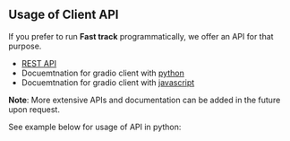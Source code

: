 ## Usage of Client API

If you prefer to run **Fast track** programmatically, we offer an API for that purpose.

- [REST API](https://riksarkivet-htr-demo.hf.space/?view=api)
- Docuemtnation for gradio client with [python](https://www.gradio.app/guides/getting-started-with-the-python-client)
- Docuemtnation for gradio client with [javascript](https://www.gradio.app/guides/getting-started-with-the-js-client)

**Note**: More extensive APIs and documentation can be added in the future upon request.

See example below for usage of API in python:
